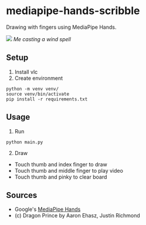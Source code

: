 # mediapipe-hands-scribble

Drawing with fingers using MediaPipe Hands.

![](demo.gif)
*Me casting a wind spell*

## Setup
1. Install vlc
2. Create environment
```
python -m venv venv/
source venv/bin/activate
pip install -r requirements.txt
```
## Usage
1. Run 
```
python main.py
```
2. Draw
* Touch thumb and index finger to draw
* Touch thumb and middle finger to play video
* Touch thumb and pinky to clear board

## Sources
* Google's [MediaPipe Hands](https://google.github.io/mediapipe/solutions/hands.html)
* (c) Dragon Prince by Aaron Ehasz, Justin Richmond